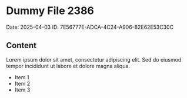 # Dummy File 2386

Date: 2025-04-03
ID: 7E56777E-ADCA-4C24-A906-82E62E53C30C

## Content

Lorem ipsum dolor sit amet, consectetur adipiscing elit.
Sed do eiusmod tempor incididunt ut labore et dolore magna aliqua.

* Item 1
* Item 2
* Item 3
